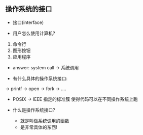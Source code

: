 ## 操作系统的接口

- 接口(interface)

- 用户怎么使用计算机? 
1. 命令行
2. 图形按钮
3. 应用程序

- answer:  system call -> 系统调用

- 有什么具体的操作系统接口: 

-> printf
-> open 
-> fork
-> ....

- POSIX -> IEEE 指定的标准簇
使得代码可以在不同操作系统上跑

- 什么是操作系统接口?
	- 就是叫做系统调用的函数
	- 是非常具体的东西!